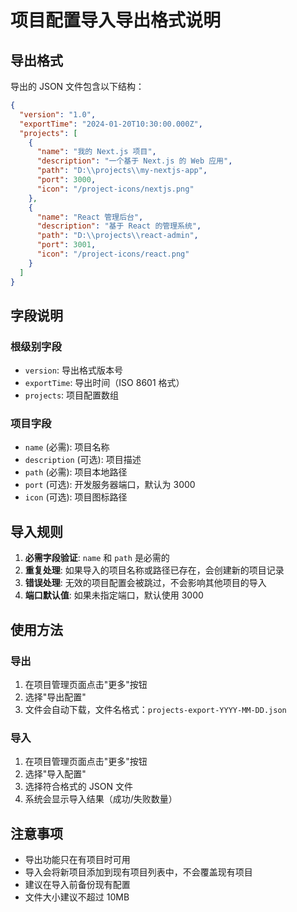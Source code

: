 # 项目配置导入导出格式说明

## 导出格式

导出的 JSON 文件包含以下结构：

```json
{
  "version": "1.0",
  "exportTime": "2024-01-20T10:30:00.000Z",
  "projects": [
    {
      "name": "我的 Next.js 项目",
      "description": "一个基于 Next.js 的 Web 应用",
      "path": "D:\\projects\\my-nextjs-app",
      "port": 3000,
      "icon": "/project-icons/nextjs.png"
    },
    {
      "name": "React 管理后台",
      "description": "基于 React 的管理系统",
      "path": "D:\\projects\\react-admin",
      "port": 3001,
      "icon": "/project-icons/react.png"
    }
  ]
}
```

## 字段说明

### 根级别字段

- `version`: 导出格式版本号
- `exportTime`: 导出时间（ISO 8601 格式）
- `projects`: 项目配置数组

### 项目字段

- `name` (必需): 项目名称
- `description` (可选): 项目描述
- `path` (必需): 项目本地路径
- `port` (可选): 开发服务器端口，默认为 3000
- `icon` (可选): 项目图标路径

## 导入规则

1. **必需字段验证**: `name` 和 `path` 是必需的
2. **重复处理**: 如果导入的项目名称或路径已存在，会创建新的项目记录
3. **错误处理**: 无效的项目配置会被跳过，不会影响其他项目的导入
4. **端口默认值**: 如果未指定端口，默认使用 3000

## 使用方法

### 导出

1. 在项目管理页面点击"更多"按钮
2. 选择"导出配置"
3. 文件会自动下载，文件名格式：`projects-export-YYYY-MM-DD.json`

### 导入

1. 在项目管理页面点击"更多"按钮
2. 选择"导入配置"
3. 选择符合格式的 JSON 文件
4. 系统会显示导入结果（成功/失败数量）

## 注意事项

- 导出功能只在有项目时可用
- 导入会将新项目添加到现有项目列表中，不会覆盖现有项目
- 建议在导入前备份现有配置
- 文件大小建议不超过 10MB
